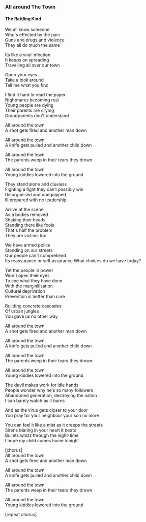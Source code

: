 ### All around The Town
#### The Rattling Kind

We all know someone  
Who's effected by the pain  
Guns and drugs and violence  
They all do much the same  

Its like a viral infection  
It keeps on spreading  
Travelling all over our town  

Open your eyes  
Take a look around  
Tell me what you find  

I find it hard to read the paper  
Nightmares becoming real  
Young people are dying  
Their parents are crying  
Grandparents don't understand  

All around the town  
A shot gets fired and another man down  

All around the town  
A knife gets pulled and another child down  

All around the town  
The parents weep in their tears they drown  

All around the town  
Young kiddies lowered into the ground  

They stand alone and clueless  
Fighting a fight they can’t possibly win  
Disorganised and unequipped  
Ill prepared with no leadership  

Arrive at the scene  
As a bodies removed  
Shaking their heads  
Standing there like fools  
That's half the problem  
They are victims too  

We have armed police  
Standing on our streets  
Our people can't comprehend  
Its reassurance or self assurance 
What choices do we have today?  

Yet the people in power  
Won't open their eyes  
To see what they have done  
With the marginilisation  
Cultural deprivation  
Prevention is better than cure  

Building concrete cascades  
Of urban jungles  
You gave us no other way  

All around the town  
A shot gets fired and another man down  

All around the town  
A knife gets pulled and another child down  

All around the town  
The parents weep in their tears they drown  

All around the town  
Young kiddies lowered into the ground  

The devil makes work for idle hands  
People wonder why he's so many followers  
Abandoned generation, destroying the nation  
I can barely watch as it burns  

And as the virus gets closer to your door  
You pray for your neighbour your son no more  

You can feel it like a mist as it creeps the streets  
Sirens blaring in your heart it beats  
Bullets whizz through the night-time  
I hope my child comes home tonight  

[chorus]  
All around the town  
A shot gets fired and another man down  

All around the town  
A knife gets pulled and another child down  

All around the town  
The parents weep in their tears they drown  

All around the town  
Young kiddies lowered into the ground  

[repeat chorus]  

